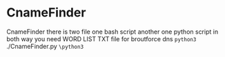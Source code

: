# CnameFinder
CnameFinder
there is two file 
one bash script
another one python script
in both way you need WORD LIST TXT file for broutforce dns
`python3`
  ./CnameFinder.py <doamin> <wordlistfile>
`\python3`
